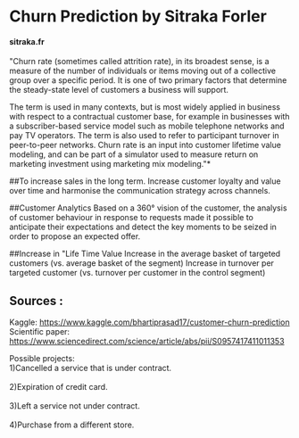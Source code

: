 # Churn Prediction by Sitraka Forler 
#### sitraka.fr ####

"Churn rate (sometimes called attrition rate), in its broadest sense, is a measure of the number of individuals or items moving out of a collective group over a specific period. It is one of two primary factors that determine the steady-state level of customers a business will support.

The term is used in many contexts, but is most widely applied in business with respect to a contractual customer base, for example in businesses with a subscriber-based service model such as mobile telephone networks and pay TV operators. The term is also used to refer to participant turnover in peer-to-peer networks. Churn rate is an input into customer lifetime value modeling, and can be part of a simulator used to measure return on marketing investment using marketing mix modeling."*




##To increase sales in the long term.
Increase customer loyalty and value over time and harmonise the communication strategy across channels.

##Customer Analytics
Based on a 360° vision of the customer, the analysis of customer behaviour in response to requests made it possible to anticipate their expectations and detect the key moments to be seized in order to propose an expected offer.

##Increase in "Life Time Value
Increase in the average basket of targeted customers (vs. average basket of the segment)
Increase in turnover per targeted customer (vs. turnover per customer in the control segment) 





Sources : 
-------------------
Kaggle: https://www.kaggle.com/bhartiprasad17/customer-churn-prediction
<br> Scientific paper: https://www.sciencedirect.com/science/article/abs/pii/S0957417411011353 


Possible projects: 
<br/> 1)Cancelled a service that is under contract.<br/>
<br/>2)Expiration of credit card.<br/>
<br/>3)Left a service not under contract.<br/>
<br/>4)Purchase from a different store.<br/>
